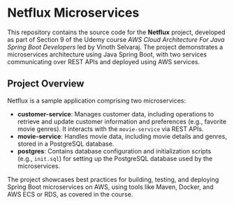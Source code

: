 # Netflux Microservices

This repository contains the source code for the **Netflux** project, developed as part of Section 9 of the Udemy course *AWS Cloud Architecture For Java Spring Boot Developers* led by Vinoth Selvaraj. The project demonstrates a microservices architecture using Java Spring Boot, with two services communicating over REST APIs and deployed using AWS services.

## Project Overview

Netflux is a sample application comprising two microservices:

- **customer-service**: Manages customer data, including operations to retrieve and update customer information and preferences (e.g., favorite movie genres). It interacts with the `movie-service` via REST APIs.
- **movie-service**: Handles movie data, including movie details and genres, stored in a PostgreSQL database.
- **postgres**: Contains database configuration and initialization scripts (e.g., `init.sql`) for setting up the PostgreSQL database used by the microservices.

The project showcases best practices for building, testing, and deploying Spring Boot microservices on AWS, using tools like Maven, Docker, and AWS ECS or RDS, as covered in the course.

